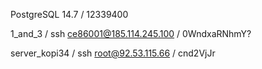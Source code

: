PostgreSQL 14.7 / 12339400


1_and_3 / ssh ce86001@185.114.245.100 / 0WndxaRNhmY?

server_kopi34 / ssh root@92.53.115.66 / cnd2VjJr
